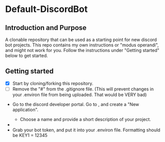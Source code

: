 # Default-DiscordBot

## Introduction and Purpose
A clonable repository that can be used as a starting point for new discord bot projects. This repo contains my own instructions or "modus operandi", and might not work for you. Follow the instructions under "Getting started" below to get started.


## Getting started
- [x] Start by cloning/forking this repository.
- [ ] Remove the "#" from the .gitignore file. (This will prevent changes in your .environ file from being uploaded. That would be VERY bad)
* Go to the discord developer portal. Go to <applications>, and create a "New application".
    - Choose a name and provide a short description of your project.
* 
* Grab your bot token, and put it into your .environ file. Formatting should be
    KEY1 = 12345
